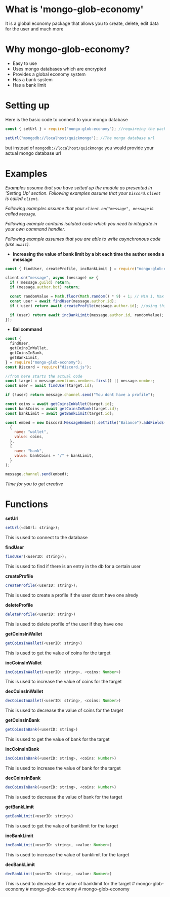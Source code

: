# What is 'mongo-glob-economy'

It is a global economy package that allows you to create, delete, edit data for the user and much more

# Why mongo-glob-economy?

- Easy to use
- Uses mongo databases which are encrypted
- Provides a global economy system
- Has a bank system
- Has a bank limit

# Setting up

Here is the basic code to connect to your mongo database

```js
const { setUrl } = require("mongo-glob-economy"); //requireing the package

setUrl("mongodb://localhost/quickmongo"); //The mongo database url
```

but instead of `mongodb://localhost/quickmongo` you would provide your actual mongo database url

# Examples

_Examples assume that you have setted up the module as presented in 'Setting Up' section._
_Following examples assume that your `Discord.Client` is called `client`._

_Following examples assume that your `client.on("message", message` is called `message`._

_Following example contains isolated code which you need to integrate in your own command handler._

_Following example assumes that you are able to write asynchronous code (use `await`)._

- **Increasing the value of bank limit by a bit each time the author sends a message**

```js
const { findUser, createProfile, incBankLimit } = require("mongo-glob-economy");

client.on("message", async (message) => {
  if (!message.guild) return;
  if (message.author.bot) return;

  const randomValue = Math.floor(Math.random() * 9) + 1; // Min 1, Max 10
  const user = await findUser(message.author.id);
  if (!user) return await createProfile(message.author.id); //using this function to create the profile if one dosnt have 1 alredy

  if (user) return await incBankLimit(message.author.id, randomValue); //using the function to inc bank limit
});
```

- **Bal command**

```js
const {
  findUser,
  getCoinsInWallet,
  getCoinsInBank,
  getBankLimit,
} = require("mongo-glob-economy");
const Discord = require("discord.js");

//from here starts the actual code
const target = message.mentions.members.first() || message.member;
const user = await findUser(target.id);

if (!user) return message.channel.send("You dont have a profile");

const coins = await getCoinsInWallet(target.id);
const bankCoins = await getCoinsInBank(target.id);
const bankLimit = await getBankLimit(target.id);

const embed = new Discord.MessageEmbed().setTitle("Balance").addFields(
  {
    name: "wallet",
    value: coins,
  },
  {
    name: "bank",
    value: bankCoins + "/" + bankLimit,
  }
);

message.channel.send(embed);
```

_Time for you to get creative_

# Functions

**setUrl**

```js
setUrl(<dbUrl: string>);
```

This is used to connect to the database

**findUser**

```js
findUser(<userID: string>);
```

This is used to find if there is an entry in the db for a certain user

**createProfile**

```js
createProfile(<userID: string>);
```

This is used to create a profile if the user dosnt have one alredy

**deleteProfile**

```js
deleteProfile(<userID: string>)
```

This is used to delete profile of the user if they have one

**getCoinsInWallet**

```js
getCoinsInWallet(<userID: string>)
```

This is used to get the value of coins for the target

**incCoinsInWallet**

```js
incCoinsInWallet(<userID: string>, <coins: Number>)
```

This is used to increase the value of coins for the target

**decCoinsInWallet**

```js
decCoinsInWallet(<userID: string>, <coins: Number>)
```

This is used to decrease the value of coins for the target

**getCoinsInBank**

```js
getCoinsInBank(<userID: string>)
```

This is used to get the value of bank for the target

**incCoinsInBank**

```js
incCoinsInBank(<userID: string>, <coins: Number>)
```

This is used to increase the value of bank for the target

**decCoinsInBank**

```js
decCoinsInBank(<userID: string>, <coins: Number>)
```

This is used to decrease the value of bank for the target

**getBankLimit**

```js
getBankLimit(<userID: string>)
```

This is used to get the value of banklimit for the target

**incBankLimit**

```js
incBankLimit(<userID: string>, <value: Number>)
```

This is used to increase the value of banklimit for the target

**decBankLimit**

```js
decBankLimit(<userID: string>, <value: Number>)
```

This is used to decrease the value of banklimit for the target
#   m o n g o - g l o b - e c o n o m y  
 #   m o n g o - g l o b - e c o n o m y  
 #   m o n g o - g l o b - e c o n o m y  
 